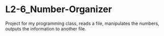 # L2-6_Number-Organizer
Project for my programming class, reads a file, manipulates the numbers, outputs the information to another file.
